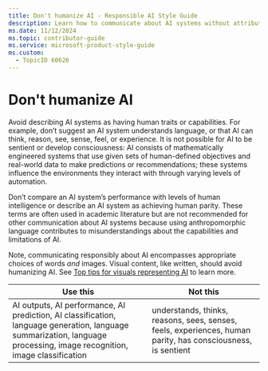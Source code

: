 ```yaml
---
title: Don't humanize AI - Responsible AI Style Guide
description: Learn how to communicate about AI systems without attributing human traits or capabilities. Avoid anthropomorphic language to prevent misunderstandings about AI's capabilities and limitations.
ms.date: 11/12/2024
ms.topic: contributor-guide
ms.service: microsoft-product-style-guide
ms.custom:
  - TopicID 60626
---
```



# Don't humanize AI

Avoid describing AI systems as having human traits or capabilities. For example, don’t suggest an AI system understands language, or that AI can think, reason, see, sense, feel, or experience. It is not possible for AI to be sentient or develop consciousness: AI consists of mathematically engineered systems that use given sets of human-defined objectives and real-world data to make predictions or recommendations; these systems influence the environments they interact with through varying levels of automation.  

Don’t compare an AI system’s performance with levels of human intelligence or describe an AI system as achieving human parity. These terms are often used in academic literature but are not recommended for other communication about AI systems because using anthropomorphic language contributes to misunderstandings about the capabilities and limitations of AI.

Note, communicating responsibly about AI encompasses appropriate choices of words *and* images. Visual content, like written, should avoid humanizing AI. See [Top tips for visuals representing AI](~\responsible-ai-style-guide\top-tips-for-visuals-representing-ai.md) to learn more.

| **Use this** | **Not this** |
|--------------|--------------|
| AI outputs, AI performance, AI prediction, AI classification, language generation, language summarization, language processing, image recognition, image classification | understands, thinks, reasons, sees, senses, feels, experiences, human parity, has consciousness, is sentient |